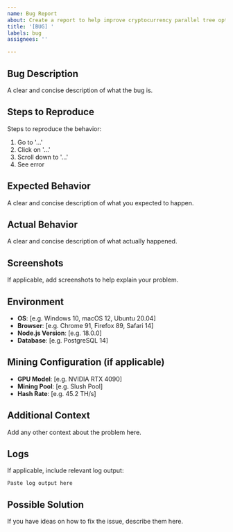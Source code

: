 ```yaml
---
name: Bug Report
about: Create a report to help improve cryptocurrency parallel tree optimization
title: '[BUG] '
labels: bug
assignees: ''

---
```


## Bug Description
A clear and concise description of what the bug is.

## Steps to Reproduce
Steps to reproduce the behavior:
1. Go to '...'
2. Click on '...'
3. Scroll down to '...'
4. See error

## Expected Behavior
A clear and concise description of what you expected to happen.

## Actual Behavior
A clear and concise description of what actually happened.

## Screenshots
If applicable, add screenshots to help explain your problem.

## Environment
- **OS**: [e.g. Windows 10, macOS 12, Ubuntu 20.04]
- **Browser**: [e.g. Chrome 91, Firefox 89, Safari 14]
- **Node.js Version**: [e.g. 18.0.0]
- **Database**: [e.g. PostgreSQL 14]

## Mining Configuration (if applicable)
- **GPU Model**: [e.g. NVIDIA RTX 4090]
- **Mining Pool**: [e.g. Slush Pool]
- **Hash Rate**: [e.g. 45.2 TH/s]

## Additional Context
Add any other context about the problem here.

## Logs
If applicable, include relevant log output:
```
Paste log output here
```

## Possible Solution
If you have ideas on how to fix the issue, describe them here.